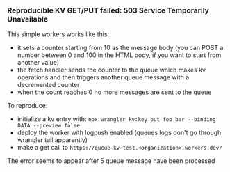 ### Reproducible KV GET/PUT failed: 503 Service Temporarily Unavailable

This simple workers works like this:

- it sets a counter starting from 10 as the message body (you can POST a number between 0 and 100 in the HTML body, if you want to start from another value)
- the fetch handler sends the counter to the queue which makes kv operations and then triggers another queue message with a decremented counter
- when the count reaches 0 no more messages are sent to the queue

To reproduce:

- initialize a kv entry with:
  `npx wrangler kv:key put foo bar --binding DATA --preview false`
- deploy the worker with logpush enabled (queues logs don't go through wrangler tail apparently)
- make a get call to `https://queue-kv-test.<organization>.workers.dev/`

The error seems to appear after 5 queue message have been processed
